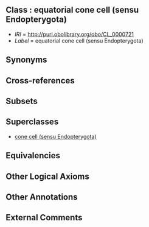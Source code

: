 
## Class : equatorial cone cell (sensu Endopterygota)

 * *IRI* = http://purl.obolibrary.org/obo/CL_0000721
 * *Label* = equatorial cone cell (sensu Endopterygota)

## Synonyms


## Cross-references


## Subsets


## Superclasses

 * [cone cell (sensu Endopterygota)](../../CL/18/CL_0000718.md)

## Equivalencies


## Other Logical Axioms


## Other Annotations


## External Comments

